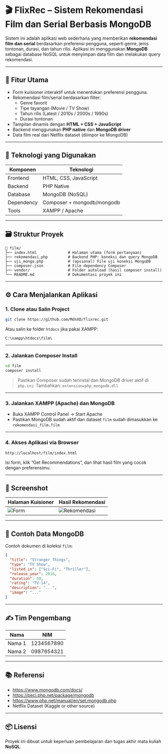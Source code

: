 
# 🎬 FlixRec – Sistem Rekomendasi Film dan Serial Berbasis MongoDB

Sistem ini adalah aplikasi web sederhana yang memberikan **rekomendasi film dan serial** berdasarkan preferensi pengguna, seperti genre, jenis tontonan, durasi, dan tahun rilis. Aplikasi ini menggunakan **MongoDB** sebagai database NoSQL untuk menyimpan data film dan melakukan query rekomendasi.

---

## 📌 Fitur Utama
- Form kuisioner interaktif untuk menentukan preferensi pengguna.
- Rekomendasi film/serial berdasarkan filter:
  - Genre favorit
  - Tipe tayangan (Movie / TV Show)
  - Tahun rilis (Latest / 2010s / 2000s / 1990s)
  - Durasi tontonan
- Tampilan dinamis dengan **HTML + CSS + JavaScript**
- Backend menggunakan **PHP native** dan **MongoDB driver**
- Data film real dari Netflix dataset (diimpor ke MongoDB)

---

## 🧰 Teknologi yang Digunakan

| Komponen     | Teknologi                  |
|--------------|-----------------------------|
| Frontend     | HTML, CSS, JavaScript       |
| Backend      | PHP Native                  |
| Database     | MongoDB (NoSQL)             |
| Dependency   | Composer + mongodb/mongodb  |
| Tools        | XAMPP / Apache              |

---

## 🗃️ Struktur Proyek

```
📁 film/
├── index.html              # Halaman utama (form pertanyaan)
├── rekomendasi.php         # Backend PHP: koneksi dan query MongoDB
├── uji_mongo.php           # (opsional) File uji koneksi MongoDB
├── composer.json           # File dependency Composer
├── vendor/                 # Folder autoload (hasil composer install)
└── README.md               # Dokumentasi proyek ini
```

---

## ⚙️ Cara Menjalankan Aplikasi

### 1. Clone atau Salin Project

```bash
git clone https://github.com/MdnXD/flixrec.git
```

Atau salin ke folder `htdocs` jika pakai XAMPP:
```
C:\xampp\htdocs\film\
```

---

### 2. Jalankan Composer Install

```bash
cd film
composer install
```

> Pastikan Composer sudah terinstal dan MongoDB driver aktif di `php.ini`:
> Tambahkan:
> `extension=php_mongodb.dll`

---

### 3. Jalankan XAMPP (Apache) dan MongoDB
- Buka XAMPP Control Panel → Start Apache
- Pastikan MongoDB sudah aktif dan dataset `film` sudah dimasukkan ke `rekomendasi_film.film`

---

### 4. Akses Aplikasi via Browser

```
http://localhost/film/index.html
```

Isi form, klik “Get Recommendations”, dan lihat hasil film yang cocok dengan preferensimu.

---

## 📸 Screenshot

| Halaman Kuisioner | Hasil Rekomendasi |
|-------------------|-------------------|
| ![Form](screenshots/form.png) | ![Rekomendasi](screenshots/result.png) |

---

## 🧪 Contoh Data MongoDB

Contoh dokumen di koleksi `film`:
```json
{
  "title": "Stranger Things",
  "type": "TV Show",
  "listed_in": ["Sci-Fi", "Thriller"],
  "release_year": 2016,
  "duration": 50,
  "rating": "TV-14",
  "description": "...",
  "image": "..."
}
```

---

## ✍️ Tim Pengembang

| Nama           | NIM        |
|----------------|------------|
| Nama 1         | 1234567890 |
| Nama 2         | 0987654321 |

---

## 📚 Referensi
- https://www.mongodb.com/docs/
- https://pecl.php.net/package/mongodb
- https://www.php.net/manual/en/set.mongodb.php
- Netflix Dataset (Kaggle or other source)

---

## 📦 Lisensi
Proyek ini dibuat untuk keperluan pembelajaran dan tugas akhir mata kuliah **NoSQL**.
